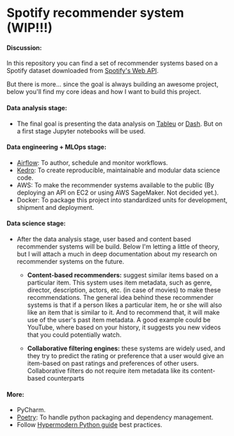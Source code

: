 # Spotify recommender system (WIP!!!)


#### Discussion:
In this repository you can find a set of recommender systems based on a Spotify dataset downloaded from [Spotify's Web API](https://developer.spotify.com/documentation/web-api/reference/). 

But there is more... since the goal is always building an awesome project, below you'll find my core ideas and how I want to build this project.

#### Data analysis stage:
+ The final goal is presenting the data analysis on [Tableu](https://www.tableau.com) or [Dash](https://plotly.com/dash/). But on a first stage Jupyter notebooks will be used.

#### Data engineering + MLOps stage:
+ [Airflow](https://airflow.apache.org): To author, schedule and monitor workflows.
+ [Kedro](https://github.com/quantumblacklabs/kedro): To create reproducible, maintainable and modular data science code.
+ AWS: To make the recommender systems available to the public (By deploying an API on EC2 or using AWS SageMaker. Not decided yet.).
+ Docker: To package this project into standardized units for development, shipment and deployment.

#### Data science stage:
+ After the data analysis stage, user based and content based recommender systems will be build. Below I'm letting a little of theory, but I will attach a much in deep documentation about my research on recommender systems on the future.

  + **Content-based recommenders:** suggest similar items based on a particular item. This system uses item metadata, such as genre, director, description, actors, etc. (in case of movies) to make these recommendations. The general idea behind these recommender systems is that if a person likes a particular item, he or she will also like an item that is similar to it. And to recommend that, it will make use of the user's past item metadata. A good example could be YouTube, where based on your history, it suggests you new videos that you could potentially watch.

  + **Collaborative filtering engines:** these systems are widely used, and they try to predict the rating or preference that a user would give an item-based on past ratings and preferences of other users. Collaborative filters do not require item metadata like its content-based counterparts

#### More:
+ PyCharm.
+ [Poetry](https://python-poetry.org): To handle python packaging and dependency management.
+ Follow [Hypermodern Python guide](https://cjolowicz.github.io/posts/) best practices.
